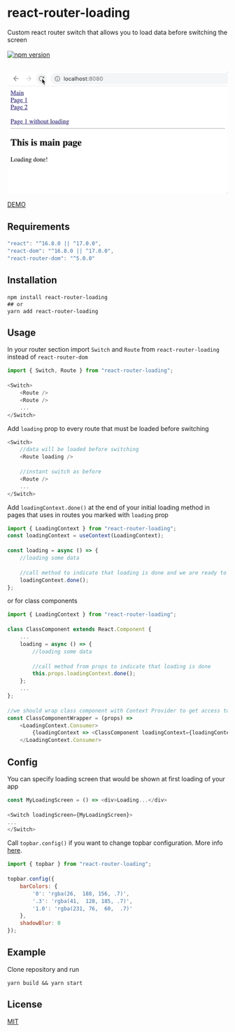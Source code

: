 # react-router-loading

Custom react router switch that allows you to load data before switching the screen\
\
[![npm version](https://badge.fury.io/js/react-router-loading.svg)](https://badge.fury.io/js/react-router-loading)

\
![](example.gif)

<a href="https://codesandbox.io/s/react-router-loading-demo-sguvm" target="_blank">DEMO</a>

## Requirements
```js
"react": "^16.8.0 || ^17.0.0",
"react-dom": "^16.8.0 || ^17.0.0",
"react-router-dom": "^5.0.0"
```

## Installation

```console
npm install react-router-loading
## or
yarn add react-router-loading
```

## Usage

In your router section import `Switch` and `Route` from `react-router-loading` instead of `react-router-dom`
```js
import { Switch, Route } from "react-router-loading";

<Switch>
    <Route />
    <Route />
    ...
</Switch>
```

Add `loading` prop to every route that must be loaded before switching
```js
<Switch>
    //data will be loaded before switching
    <Route loading />

    //instant switch as before
    <Route />
    ...
</Switch>
```

Add `loadingContext.done()` at the end of your initial loading method in pages that uses in routes you marked with `loading` prop
```js
import { LoadingContext } from "react-router-loading";
const loadingContext = useContext(LoadingContext);

const loading = async () => {
    //loading some data

    //call method to indicate that loading is done and we are ready to switch
    loadingContext.done();
};
```
or for class components
```js
import { LoadingContext } from "react-router-loading";

class ClassComponent extends React.Component {
    ...
    loading = async () => {
        //loading some data

        //call method from props to indicate that loading is done
        this.props.loadingContext.done();
    };
    ...
};

//we should wrap class component with Context Provider to get access to loading methods
const ClassComponentWrapper = (props) =>
    <LoadingContext.Consumer>
        {loadingContext => <ClassComponent loadingContext={loadingContext} {...props} />}
    </LoadingContext.Consumer>

```

## Config

You can specify loading screen that would be shown at first loading of your app
```js
const MyLoadingScreen = () => <div>Loading...</div>

<Switch loadingScreen={MyLoadingScreen}>
...
</Switch>
```

Call `topbar.config()` if you want to change topbar configuration. More info <a href="http://buunguyen.github.io/topbar/" target="_blank">here</a>.
```js
import { topbar } from "react-router-loading";

topbar.config({
    barColors: {
        '0': 'rgba(26,  188, 156, .7)',
        '.3': 'rgba(41,  128, 185, .7)',
        '1.0': 'rgba(231, 76,  60,  .7)'
    },
    shadowBlur: 0
});
```
## Example

Clone repository and run
```
yarn build && yarn start
```

## License

[MIT](./LICENSE)
